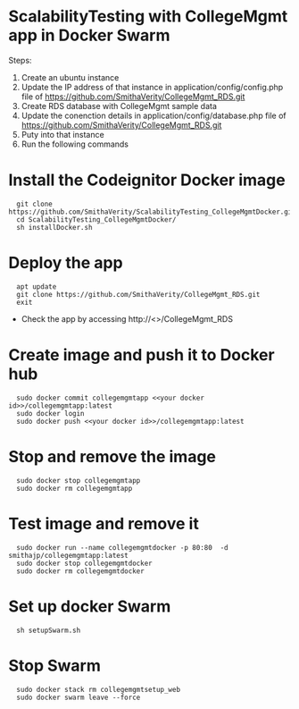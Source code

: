 # ScalabilityTesting with CollegeMgmt app in Docker Swarm

Steps:
1. Create an ubuntu instance
2. Update the IP address of that instance in application/config/config.php file of https://github.com/SmithaVerity/CollegeMgmt_RDS.git 
3. Create RDS database with CollegeMgmt sample data
4. Update the conenction details in application/config/database.php file of https://github.com/SmithaVerity/CollegeMgmt_RDS.git
5. Puty into that instance 
6. Run the following commands

# Install the Codeignitor Docker image
```
  git clone https://github.com/SmithaVerity/ScalabilityTesting_CollegeMgmtDocker.git
  cd ScalabilityTesting_CollegeMgmtDocker/
  sh installDocker.sh
```

# Deploy the app
```
  apt update
  git clone https://github.com/SmithaVerity/CollegeMgmt_RDS.git
  exit
```
  - Check the app by accessing http://<<ipaddress>>/CollegeMgmt_RDS
  
  
# Create image and push it to Docker hub
```
  sudo docker commit collegemgmtapp <<your docker id>>/collegemgmtapp:latest
  sudo docker login
  sudo docker push <<your docker id>>/collegemgmtapp:latest
```
# Stop and remove the image
```
  sudo docker stop collegemgmtapp
  sudo docker rm collegemgmtapp
```
  
# Test image and remove it
```
  sudo docker run --name collegemgmtdocker -p 80:80  -d smithajp/collegemgmtapp:latest
  sudo docker stop collegemgmtdocker
  sudo docker rm collegemgmtdocker
```
  
# Set up docker Swarm
```
  sh setupSwarm.sh
```

# Stop Swarm
```
  sudo docker stack rm collegemgmtsetup_web
  sudo docker swarm leave --force
```  
  
  
  
